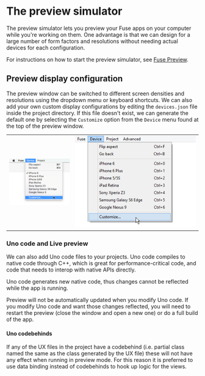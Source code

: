 # The preview simulator

The preview simulator lets you preview your Fuse apps on your computer while you're working on them.
One advantage is that we can design for a large number of form factors and resolutions without needing actual devices for each configuration.

For instructions on how to start the preview simulator, see [Fuse Preview](../basics/preview-and-export.md).

## Preview display configuration
The preview window can be switched to different screen densities and resolutions using the dropdown menu or keyboard shortcuts. We can also add your own custom display configurations by editing the `devices.json` file inside the project directory. If this file doesn't exist, we can generate the default one by selecting the `Customize` option from the `Device` menu found at the top of the preview window.



<table>
<tbody>
<tr>
<td>

<img src="../../media/preview-and-export-tool-preview-osx-preview-config.png" Width="365"/>

</td>
<td>

<img src="../../media/preview-and-export-tool-preview-win-preview-config.png"/>

</td>
</tr>
</tbody>
</table>

### Uno code and Live preview

We can also add Uno code files to your projects. Uno code compiles to native code through C++, which is great for performance-critical code, and code that needs to interop with native APIs directly.

Uno code generates new native code, thus changes cannot be reflected while the app is running.

Preview will not be automatically updated when you modify Uno code. If you modify Uno code and want those changes reflected, you will need to restart the preview (close the window and open a new one) or do a full build of the app.

#### Uno codebehinds
If any of the UX files in the project have a codebehind (i.e. partial class named the same as the class generated by the UX file) these will not have any effect when running in preview mode. For this reason it is preferred to use data binding instead of codebehinds to hook up logic for the views.
